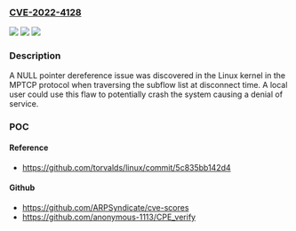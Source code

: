 ### [CVE-2022-4128](https://cve.mitre.org/cgi-bin/cvename.cgi?name=CVE-2022-4128)
![](https://img.shields.io/static/v1?label=Product&message=Linux%20kernel%20(mptcp)&color=blue)
![](https://img.shields.io/static/v1?label=Version&message=Fixed%20in%205.19%20&color=brightgreen)
![](https://img.shields.io/static/v1?label=Vulnerability&message=CWE-476&color=brightgreen)

### Description

A NULL pointer dereference issue was discovered in the Linux kernel in the MPTCP protocol when traversing the subflow list at disconnect time. A local user could use this flaw to potentially crash the system causing a denial of service.

### POC

#### Reference
- https://github.com/torvalds/linux/commit/5c835bb142d4

#### Github
- https://github.com/ARPSyndicate/cve-scores
- https://github.com/anonymous-1113/CPE_verify

